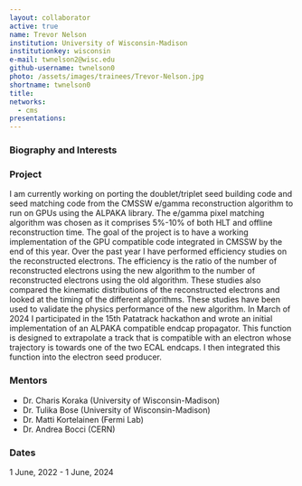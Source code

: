```yaml
---
layout: collaborator
active: true
name: Trevor Nelson
institution: University of Wisconsin-Madison
institutionkey: wisconsin
e-mail: twnelson2@wisc.edu
github-username: twnelson0
photo: /assets/images/trainees/Trevor-Nelson.jpg
shortname: twnelson0
title: 
networks:
  - cms
presentations:
---
```


### Biography and Interests

### Project
I am currently working on porting the doublet/triplet seed building code and seed matching code from the CMSSW e/gamma reconstruction algorithm to run on GPUs using the ALPAKA library. The e/gamma pixel matching algorithm was chosen as it comprises 5%-10% of both HLT and offline reconstruction time. The goal of the project is to have a working implementation of the GPU compatible code integrated in CMSSW by the end of this year. Over the past year I have performed efficiency studies on the reconstructed electrons. The efficiency is the ratio of the number of reconstructed electrons using the new algorithm to the number of reconstructed electrons using the old algorithm. These studies also compared the kinematic distributions of the reconstructed electrons and looked at the timing of the different algorithms. These studies have been used to validate the physics performance of the new algorithm. In March of 2024 I participated in the 15th Patatrack hackathon and wrote an initial implementation of an ALPAKA compatible endcap propagator. This function is designed to extrapolate a track that is compatible with an electron whose trajectory is towards one of the two ECAL endcaps. I then integrated this function into the electron seed producer. 
 
### Mentors
 * Dr. Charis Koraka (University of Wisconsin-Madison)
 * Dr. Tulika Bose (University of Wisconsin-Madison)
 * Dr. Matti Kortelainen (Fermi Lab)
 * Dr. Andrea Bocci (CERN)

### Dates

1 June, 2022 - 1 June, 2024 

